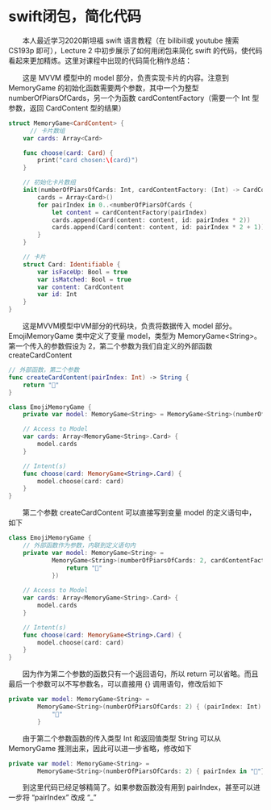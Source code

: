 # swift闭包，简化代码

&ensp;&ensp;&ensp;&ensp;本人最近学习2020斯坦福 swift 语言教程（在 bilibili或 youtube 搜索 CS193p 即可），Lecture 2 中初步展示了如何用闭包来简化 swift 的代码，使代码看起来更加精炼。这里对课程中出现的代码简化稍作总结：

&ensp;&ensp;&ensp;&ensp;这是 MVVM 模型中的 model 部分，负责实现卡片的内容。注意到 MemoryGame 的初始化函数需要两个参数，其中一个为整型 numberOfPiarsOfCards，另一个为函数 cardContentFactory（需要一个 Int 型参数，返回 CardContent 型的结果）

```swift
struct MemoryGame<CardContent> {
	  // 卡片数组
    var cards: Array<Card>

    func choose(card: Card) {
        print("card chosen:\(card)")
    }

  	// 初始化卡片数组
    init(numberOfPiarsOfCards: Int, cardContentFactory: (Int) -> CardContent) {
        cards = Array<Card>()
        for pairIndex in 0..<numberOfPiarsOfCards {
            let content = cardContentFactory(pairIndex)
            cards.append(Card(content: content, id: pairIndex * 2))
            cards.append(Card(content: content, id: pairIndex * 2 + 1))
        }
    }

  	// 卡片
    struct Card: Identifiable {
        var isFaceUp: Bool = true
        var isMatched: Bool = true
        var content: CardContent
        var id: Int
    }
}
```

&ensp;&ensp;&ensp;&ensp;这是MVVM模型中VM部分的代码块，负责将数据传入 model 部分。EmojiMemoryGame 类中定义了变量 model，类型为 MemoryGame\<String\>。第一个传入的参数假设为 2，第二个参数为我们自定义的外部函数 createCardContent

```swift
// 外部函数，第二个参数
func createCardContent(pairIndex: Int) -> String {
    return "👻"
}

class EmojiMemoryGame {
    private var model: MemoryGame<String> = MemoryGame<String>(numberOfPiarsOfCards: 2, cardContentFactory: createCardContent)

    // Access to Model
    var cards: Array<MemoryGame<String>.Card> {
        model.cards
    }

    // Intent(s)
    func choose(card: MemoryGame<String>.Card) {
        model.choose(card: card)
    }
}
```

&ensp;&ensp;&ensp;&ensp;第二个参数 createCardContent 可以直接写到变量 model 的定义语句中，如下

```swift
class EmojiMemoryGame {
  	// 外部函数作为参数，内联到定义语句内
    private var model: MemoryGame<String> =
            MemoryGame<String>(numberOfPiarsOfCards: 2, cardContentFactory: { (pairIndex: Int) -> String in
                return "👻"
            })
    
    // Access to Model
    var cards: Array<MemoryGame<String>.Card> {
        model.cards
    }

    // Intent(s)
    func choose(card: MemoryGame<String>.Card) {
        model.choose(card: card)
    }
}
```

&ensp;&ensp;&ensp;&ensp;因为作为第二个参数的函数只有一个返回语句，所以 return 可以省略。而且最后一个参数可以不写参数名，可以直接用 {} 调用语句，修改后如下

```swift
private var model: MemoryGame<String> =
        MemoryGame<String>(numberOfPiarsOfCards: 2) { (pairIndex: Int) -> String in
            "👻"
        }
```

&ensp;&ensp;&ensp;&ensp;由于第二个参数函数的传入类型 Int 和返回值类型 String 可以从 MemoryGame 推测出来，因此可以进一步省略，修改如下

```swift
private var model: MemoryGame<String> =
        MemoryGame<String>(numberOfPiarsOfCards: 2) { pairIndex in "👻"}
```

&ensp;&ensp;&ensp;&ensp;到这里代码已经足够精简了。如果参数函数没有用到 pairIndex，甚至可以进一步将 “pairIndex” 改成 “_”